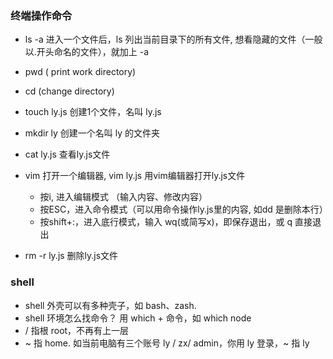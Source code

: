 ### 终端操作命令

- ls -a    进入一个文件后，ls 列出当前目录下的所有文件, 想看隐藏的文件（一般以.开头命名的文件），就加上 -a
- pwd ( print work directory)
- cd (change directory)
- touch ly.js 创建1个文件，名叫 ly.js
- mkdir ly 创建一个名叫 ly 的文件夹
- cat ly.js 查看ly.js文件
- vim 打开一个编辑器,  vim ly.js 用vim编辑器打开ly.js文件
  - 按i, 进入编辑模式 （输入内容、修改内容）
  - 按ESC，进入命令模式（可以用命令操作ly.js里的内容, 如dd 是删除本行）
  - 按shift+:，进入底行模式，输入 wq(或简写x)，即保存退出，或 q 直接退出

- rm -r ly.js 删除ly.js文件

### shell

- shell 外壳可以有多种壳子，如 bash、zash.
- shell 环境怎么找命令？  用 which + 命令，如 which node
- / 指根 root，不再有上一层
- ~ 指 home.  如当前电脑有三个账号 ly / zx/ admin，你用 ly 登录，~ 指 ly

